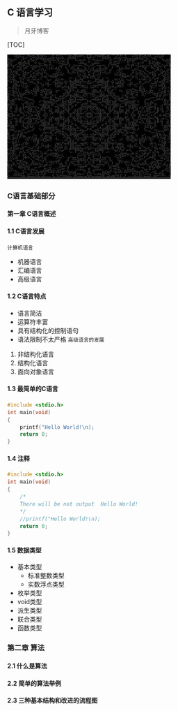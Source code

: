 ## C 语言学习

>月牙博客

[TOC]



![](Image/C.png)

### C语言基础部分






#### 第一章 C语言概述

#### 1.1 C语言发展
`计算机语言`

- 机器语言
- 汇编语言
- 高级语言


#### 1.2 C语言特点

- 语言简洁
- 运算符丰富
- 具有结构化的控制语句
- 语法限制不太严格
`高级语言的发展`
1. 非结构化语言
2. 结构化语言
3. 面向对象语言

#### 1.3 最简单的C语言

```c
#include <stdio.h>
int main(void)
{
    printf("Hello World!\n);
    return 0;
}
```
#### 1.4 注释

```c
#include <stdio.h>
int main(void)
{
    /*
    There will be not output  Hello World!
    */
    //printf("Hello World!\n);
    return 0;
}
```

#### 1.5 数据类型

* 基本类型
  * 标准整数类型
  * 实数浮点类型
* 枚举类型
* void类型
* 派生类型
* 联合类型
* 函数类型





### 第二章 算法

#### 2.1 什么是算法

#### 2.2 简单的算法举例

#### 2.3 三种基本结构和改进的流程图







